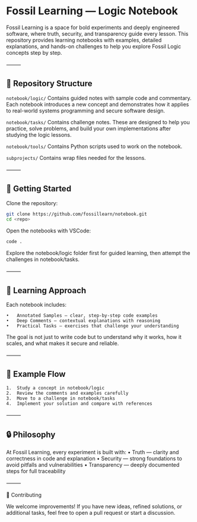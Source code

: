 # Fossil Learning — Logic Notebook

Fossil Learning is a space for bold experiments and deeply engineered software, where truth, security, and transparency guide every lesson.
This repository provides learning notebooks with examples, detailed explanations, and hands-on challenges to help you explore Fossil Logic concepts step by step.

⸻

## 📂 Repository Structure

`notebook/logic/` Contains guided notes with sample code and commentary. Each notebook introduces a new concept and demonstrates how it applies to real-world systems programming and secure software design.

`notebook/tasks/` Contains challenge notes. These are designed to help you practice, solve problems, and build your own implementations after studying the logic lessons.

`notebook/tools/` Contains Python scripts used to work on the notebook.

`subprojects/` Contains wrap files needed for the lessons.

⸻

## 🚀 Getting Started
	
Clone the repository:

```zsh
git clone https://github.com/fossillearn/notebook.git
cd <repo>
```

Open the notebooks with VSCode:

```zsh
code .
```

Explore the notebook/logic folder first for guided learning, then attempt the challenges in notebook/tasks.

⸻

## 🎯 Learning Approach

Each notebook includes:

	•	Annotated Samples — clear, step-by-step code examples
	•	Deep Comments — contextual explanations with reasoning
	•	Practical Tasks — exercises that challenge your understanding

The goal is not just to write code but to understand why it works, how it scales, and what makes it secure and reliable.

⸻

## 🧩 Example Flow

	1.	Study a concept in notebook/logic
	2.	Review the comments and examples carefully
	3.	Move to a challenge in notebook/tasks
	4.	Implement your solution and compare with references

⸻

## 🔒 Philosophy

At Fossil Learning, every experiment is built with:
	•	Truth — clarity and correctness in code and explanation
	•	Security — strong foundations to avoid pitfalls and vulnerabilities
	•	Transparency — deeply documented steps for full traceability

⸻

🤝 Contributing

We welcome improvements! If you have new ideas, refined solutions, or additional tasks, feel free to open a pull request or start a discussion.
